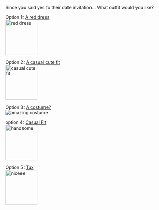 Since you said yes to their date invitation...
What outfit would you like?

Option 1: [A red dress](good.md) <br>
<img src="https://cdn.shopify.com/s/files/1/0576/4893/products/Perfect_Date_Dress_Red_XB_Shot15_016_grande_50459e27-015e-49fe-a4d9-a608b6efca70_grande.jpg?v=1559173700"
alt="red dress" style="width:100px;height:110px;">

Option 2: [A casual cute fit](good.md) <br>
<img src="https://cdn2-www.thefashionspot.com/assets/uploads/gallery/dove-first-date-outfits/sweater-dove-first-date.jpg" alt="casual cute fit"
style="width:100px;height:110px;">

Option 3: [A costume?](good.md) <br>
<img src="https://www.partiescostume.com/wp-content/uploads/2015/09/Food-Costumes-for-Babies.jpg" alt="amazing costume">

option 4: [Casual Fit](good.md) <br>
<img src="https://i.pinimg.com/originals/71/f5/c2/71f5c201902a0470e5c38dd7676f0585.jpg" alt="handsome" style="width:100px;height:110px;">

Option 5: [Tux](good.md) <br>
<img src="https://i.pinimg.com/originals/d2/1f/0b/d21f0b2ebe0972ecbd5b8e5c21756e5b.jpg" alt="niceee" style="width:100px;height:110px;">